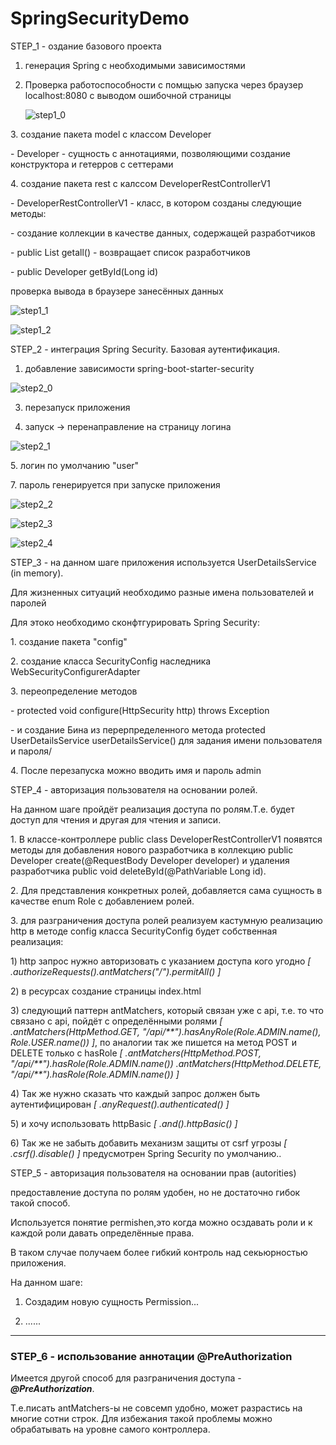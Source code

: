 # SpringSecurityDemo
STEP_1 - оздание базового проекта</p>
1. генерация Spring с необходимыми зависимостями</p>
2. Проверка работоспособности с помщью запуска через браузер localhost:8080 c выводом ошибочной страницы</p>
![step1_0](https://user-images.githubusercontent.com/61631173/132098069-64279563-8267-4138-a3e8-68ee7b2fcd41.JPG)
</p>
3. создание пакета model с классом Developer </p>
-  Developer - сущность с аннотациями, позволяющими создание конструктора и гетерров с сеттерами</p>
4. создание пакета rest с калссом DeveloperRestControllerV1</p>
- DeveloperRestControllerV1 - класс, в котором созданы следующие методы:</p>
   - создание коллекции в качестве данных, содержащей разработчиков   </p>
   - public List<Developer> getall() - возвращает список разработчиков</p>
   - public Developer getById(Long id)</p>
  проверка вывода в браузере занесённых данных</p></p>
  
  ![step1_1](https://user-images.githubusercontent.com/61631173/132098142-c079f0fe-9329-45a9-930d-7476b7a7fe1f.JPG)</p></p>
  
![step1_2](https://user-images.githubusercontent.com/61631173/132098145-3538d2b7-c588-4ed6-a749-47870f83bfca.JPG)</p>

</p>
STEP_2 - интеграция Spring Security. Базовая аутентификация.</p>

1. добавление зависимости spring-boot-starter-security</p>

![step2_0](https://user-images.githubusercontent.com/61631173/132099310-eae84745-afcd-40cb-a0ab-2d81480121d4.JPG)</p>

3. перезапуск приложения</p>
4. запуск -> перенаправление на страницу логина</p>

![step2_1](https://user-images.githubusercontent.com/61631173/132099338-2076d4bc-025b-45af-99ac-c314263f634a.JPG)
</p>
5. логин по умолчанию "user"</p>
7. пароль генерируется при запуске приложения</p>

![step2_2](https://user-images.githubusercontent.com/61631173/132099367-eedb47f4-a2f1-4945-975d-1d15f919bb2c.JPG)

![step2_3](https://user-images.githubusercontent.com/61631173/132099376-efac15bd-5ea1-46f8-842d-29e200cb78f0.JPG)

![step2_4](https://user-images.githubusercontent.com/61631173/132099379-2aac2a90-e637-4e94-9673-91c6125a974c.JPG)

</p>
STEP_3 - на данном шаге приложения используется UserDetailsService (in memory).</p>
Для жизненных ситуаций необходимо разные имена пользователей и паролей</p>
Для этоко необходимо сконфтгурировать Spring Security:</p>
1. создание пакета "config"</p>
2. создание класса SecurityConfig наследника WebSecurityConfigurerAdapter </p>
3. переопределение методов </p>
   - protected void configure(HttpSecurity http) throws Exception </p>
 - и создание Бина из перерпределенного метода protected UserDetailsService userDetailsService() для задания имени пользователя и пароля/</p>
4. После перезапуска можно вводить имя и пароль admin</p>
STEP_4 - авторизация пользователя на основании ролей.</p>
На данном шаге пройдёт реализация доступа по ролям.Т.е. будет доступ для чтения и другая для чтения и записи. </p>
1. В классе-контроллере  public class DeveloperRestControllerV1 появятся методы для добавления нового разработчика в коллекцию public Developer create(@RequestBody Developer developer) и удаления разработчика public void deleteById(@PathVariable Long id). </p>
2. Для представления конкретных ролей, добавляется сама сущность в качестве enum Role с добавлением ролей.
 </p>
3. для разграничения доступа ролей реализуем кастумную реализацию http в методе config класса SecurityConfig будет собственная реализация: </p>
1) http запрос нужно авторизовать с указанием доступа кого угодно <em>[ .authorizeRequests().antMatchers("/").permitAll() ] </em></p>
2) в ресурсах создание страницы index.html </p>
3) следующий паттерн antMatchers, который связан уже с api, т.е. то что связано с api, пойдёт с определёнными ролями <em>[ .antMatchers(HttpMethod.GET, "/api/**").hasAnyRole(Role.ADMIN.name(), Role.USER.name()) ]</em>, по аналогии так же пишется на метод POST и DELETE только с hasRole
<em>[ .antMatchers(HttpMethod.POST, "/api/**").hasRole(Role.ADMIN.name())
  .antMatchers(HttpMethod.DELETE, "/api/**").hasRole(Role.ADMIN.name()) ]</em> </p>
4) Так же нужно сказать что каждый запрос должен быть аутентифицирован <em>[ .anyRequest().authenticated() ] </em></p>
5) и хочу использовать httpBasic <em>[ .and().httpBasic() ]</em> </p>
6) Так же не забыть добавить механизм защиты от csrf угрозы <em>[ .csrf().disable() ]</em> предусмотрен Spring Security по умолчанию..</p>
STEP_5 - авторизация пользователя на основании прав (autorities)</p>

предоставление доступа по ролям удобен, но не достаточно гибок такой способ.</p>
Используется понятие permishen,это когда можно осздавать роли и к каждой роли давать определённые права.</p>
В таком случае получаем более гибкий контроль над секьюрностью приложения.</p>
На данном шаге:</p>
1. Создадим новую сущность Permission...</p>
2. ......

_ _ _ _ _ _ _ _ _ 

### STEP_6 - использование аннотации @PreAuthorization</p>
Имеется другой способ для разграничения доступа - <em><strong>@PreAuthorization</strong></em>.</p>
Т.е.писать antMatchers-ы не совсемп удобно, может разрастись на многие сотни строк. Для избежания такой проблемы можно обрабатывать на уровне самого контроллера.</p></p>

